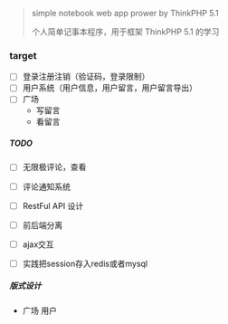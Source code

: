 >  simple notebook web app prower by ThinkPHP 5.1
>
> 个人简单记事本程序，用于框架 ThinkPHP 5.1 的学习





### target

- [ ] 登录注册注销（验证码，登录限制）
- [ ] 用户系统（用户信息，用户留言，用户留言导出）
- [ ] 广场
  * 写留言
  * 看留言

##### TODO 

- [ ] 无限极评论，查看

- [ ] 评论通知系统

- [ ] RestFul API 设计

- [ ] 前后端分离

- [ ] ajax交互

- [ ] 实践把session存入redis或者mysql



##### 版式设计

* 广场 用户